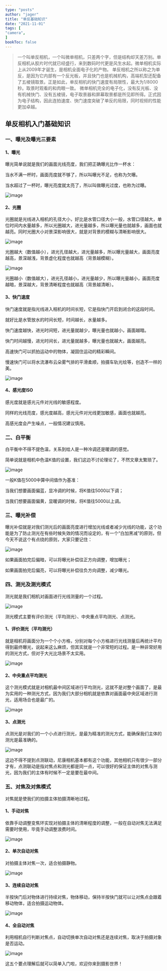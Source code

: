 ```yaml
---
type: "posts"
author: "jager"
title: "单反基础知识"
date: "2021-11-01"
tags: [
"camera",
]
bookToc: false
---
```


> 一个叫单反相机，一个叫微单相机，只差两个字，但是结构却天差万别。单反相机从胶片时代就已经盛行，来到数码时代更是风生水起。微单相机实际上从2009年才诞生，是相机全面电子化的产物。
> 单反相机之所以称之为单反，是因为它内部有一个反光板，并且快门也是机械机构，高端机型还配备了五棱镜取景。正是如此，单反相机的快门速度有局限性，最大为1/8000秒。取景时观看的和肉眼一致。
> 微单相机完全的电子化，没有反光板、没有机械快门、没有五棱镜，电子取景器和屏幕取景都是所见即所得。正式因为电子结构，因此连拍速度、快门速度突破了单反的局限，同时视频的性能更加卓越。

<!--more-->

## 单反相机入门基础知识
### 一、曝光及曝光三要素

#### 1、曝光

曝光简单说就是我们的画面光线亮度，我们把正确曝光比作一杯水：

当水不满一杯时，画面亮度就不够了，所以叫曝光不足，也称为欠曝。

当水超过了一杯时，曝光亮度就太亮了，所以叫做曝光过度，也称为过曝。

![image](https://gitee.com/jayos/imgs/raw/master/20211101/2021110116213212.png)



#### 2、光圈

光圈就是光线进入相机的孔径大小，好比是水管口径大小一般，水管口径越大，单位时间内水量越多，所以光圈越大，进光量越多，所以曝光量也就越多，画面也就越亮。同时光圈大小对景深影响很大，就是对背景的模糊与清晰影响很大。

![image](https://gitee.com/jayos/imgs/raw/master/20211101/202111011621329.png)





光圈越大（数值越小），进光孔径越大，进光量越多，所以曝光量越大，画面亮度越高，景深越浅，背景虚化程度也就越高（背景越模糊）。

![image](https://gitee.com/jayos/imgs/raw/master/20211101/202111011625280.png)

光圈越小（数值越大），进光孔径越小，进光量越少，所以曝光量越小，画面亮度越暗，景深越大，背景清晰程度也就越高（背景越清晰）。

#### 3、快门速度

快门速度就是指光线进入相机的时间长短，它是指快门开启到闭合的这段时间。

就好比是水管放水的时间长短，时间越长，水量越多。

快门速度越快，进光时间短，进光量就越少，曝光量也就越小，画面越暗。

快门时间越慢，进光时间长，进光量就越多，曝光量也就越大，画面越亮。

高速快门可以抓拍运动中的物体，凝固住运动的精彩瞬间。

慢速快门可以将水流瀑布云朵雾气排的平滑柔顺，拍摄车轨光绘等，创造不一样的美。

![image](https://gitee.com/jayos/imgs/raw/master/20211101/202111011621325.png)



#### 4、感光度ISO

感光度就是感光元件对光线的敏感程度。

同样的光线亮度，感光度越高，感光元件对光线更加敏感，画面也就越亮。

高感光度会产生噪点，一般情况建议慎用。

### 二、白平衡

白平衡中不得不提色温，关系到给人是一种冷调还是暖调的感觉。

简单说就是相机中色温K值的设置，我们这边不讨论理论了，不然文章太繁琐了。

![image](https://gitee.com/jayos/imgs/raw/master/20211101/2021110116213210.png)



一般K值在5000中算中间值作为基准：

当我们想要画面偏蓝，显冷调的时候，将K值往5000以下调；

当我们想要画面偏黄，显暖调的时候，将K值往5000以上调。

### 三、曝光补偿

曝光补偿就是对我们测光后的画面亮度进行增加光线或者减少光线的功能，这个功能是为了防止测光在有些时候失效的情况而设定的，有一个“白加黑减”的原则，但今天不说这个有点绕的原则，大家只要记住：

![image](https://gitee.com/jayos/imgs/raw/master/20211101/202111011621327.png)



如果画面拍完后偏暗，可以将曝光补偿往正方向调整，增加曝光；

如果画面拍完后偏亮，可以将曝光补偿往负方向调整，减少曝光。

### 四、测光及测光模式

测光就是我们相机对画面进行光线测量的一个过程。

![image](https://gitee.com/jayos/imgs/raw/master/20211101/202111011621322.png)



测光模式主要有评价测光（平均测光）、中央重点平均测光、点测光。

#### 1、评价测光（平均测光）

就是相机将画面分为一个个小方格，分别对每个小方格进行光线测量后再统计平均得到最终曝光，说起来这么麻烦，但其实就是一个非常短的过程。是一种非常好用的测光方式，但对于大光比场景不太实用。

![image](https://gitee.com/jayos/imgs/raw/master/20211101/202111011621323.png)



#### 2、中央重点平均测光

这个测光模式就是对相机最中间区域进行平均测光，这就不是对整个画面了，是最为实用的一种测光方式，因为我们大部分相机就是依靠对画面最中央区域进行测光，适用场合也是最广的。

![image](https://gitee.com/jayos/imgs/raw/master/20211101/2021110116213213.png)

#### 3、点测光

点测光是对我们的一个小点进行测光，是最为精准的测光方式，能确保我们主体的测光是最准确的。

![image](https://gitee.com/jayos/imgs/raw/master/20211101/202111011621324.png)



这边不得不提到点测联动，尼康相机基本都有这个功能，其他相机只有很少一部分才有，点测联动是指对焦点和测光都是同一点，可以很好的保证主体的对焦与测光，因为我们的主体有时候不一定是要在最中间。

### 五、对焦及对焦模式

对焦就是使我们的拍摄主体拍摄清晰地过程。

#### 1、手动对焦

依靠手动调整变焦环实现对拍摄主体的清晰程度的调整，一般在自动对焦无法满足需要时使用，毕竟手动调整浪费时间。

![image](https://gitee.com/jayos/imgs/raw/master/20211101/2021110116213211.png)



#### 2、单次自动对焦

对拍摄主体对焦一次，适合拍摄静物。

![image](https://gitee.com/jayos/imgs/raw/master/20211101/202111011621328.png)



#### 3、连续自动对焦

半按快门后对物体进行持续对焦，物体移动，保持半按快门就可以让对焦点会跟着移动物体，适合拍摄运动物体。

![image](https://gitee.com/jayos/imgs/raw/master/20211101/202111011621321.png)



#### 4、全自动对焦

利用相机自行判断对焦点，自动切换单次自动对焦还是连续对焦，取决于拍摄对象是否运动。

![image](https://gitee.com/jayos/imgs/raw/master/20211101/202111011621320.png)



这五个要点理解后就可以简单入门啦，欢迎你来到摄影世界！


